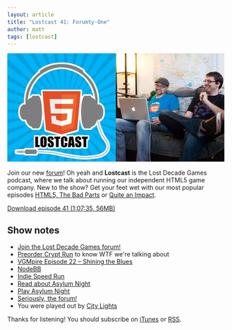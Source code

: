 ```yaml
---
layout: article
title: "Lostcast 41: Forumty-One"
author: matt
tags: [lostcast]
---
```


<div class="full-frame">
	<img alt="Lostcast gamedev podcast" src="/media/images/lostcast/ldgTeam.jpg" width="500" height="250">
</div>

Join our new [forum](http://forum.lostdecadegames.com/)! Oh yeah and **Lostcast** is the Lost Decade Games podcast, where we talk about running our independent HTML5 game company. New to the show? Get your feet wet with our most popular episodes [HTML5, The Bad Parts](/lostcast-episode-7-html5-the-bad-parts/) or [Quite an Impact](/lostcast-episode-14-quite-an-impact/).

<a class="download-podcast" href="http://media.lostdecadegames.com/lostcast/lostcast_41.mp3">
	Download episode 41 (1:07:35, 56MB)
</a>

## Show notes

* [Join the Lost Decade Games forum!](http://forum.lostdecadegames.com/)
* [Preorder Crypt Run](http://www.cryptrun.com/) to know WTF we're talking about
* [VGMpire Episode 22 – Shining the Blues](http://www.vgmpire.com/2012/05/23/vgmpire-episode-22-shining-the-blues/)
* [NodeBB](http://www.nodebb.org/)
* [Indie Speed Run](http://www.indiespeedrun.com/devsite/)
* [Read about Asylum Night](/making-of-asylum-night/)
* [Play Asylum Night](http://asylumnight.lostdecadegames.com/)
* [Seriously, the forum!](http://forum.lostdecadegames.com/)
* You were played out by [City Lights](http://joshuamorse.bandcamp.com/track/city-lights)

Thanks for listening! You should subscribe on [iTunes](http://itunes.apple.com/us/podcast/lostcast/id481950724) or [RSS](http://belmont.local:4000/lostcast.xml).

